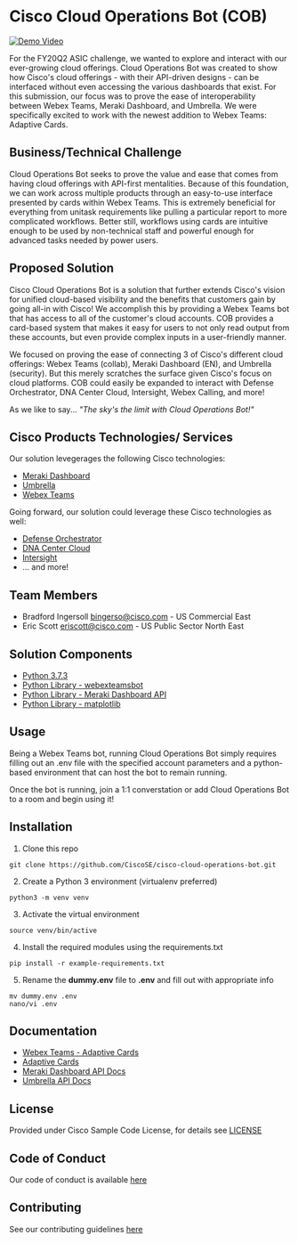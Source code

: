# Cisco Cloud Operations Bot (COB)

[![Demo Video](http://img.youtube.com/vi/cuO646ZzgQM/0.jpg)](http://www.youtube.com/watch?v=cuO646ZzgQM "Cloud Operations Bot")

For the FY20Q2 ASIC challenge, we wanted to explore and interact with our ever-growing cloud offerings. Cloud Operations Bot was created to show how Cisco's cloud offerings - with their API-driven designs - can be interfaced without even accessing the various dashboards that exist. For this submission, our focus was to prove the ease of interoperability between Webex Teams, Meraki Dashboard, and Umbrella. We were specifically excited to work with the newest addition to Webex Teams: Adaptive Cards.


## Business/Technical Challenge

Cloud Operations Bot seeks to prove the value and ease that comes from having cloud offerings with API-first mentalities. Because of this foundation, we can work across multiple products through an easy-to-use interface presented by cards within Webex Teams. This is extremely beneficial for everything from unitask requirements like pulling a particular report to more complicated workflows. Better still, workflows using cards are intuitive enough to be used by non-technical staff and powerful enough for advanced tasks needed by power users.


## Proposed Solution

Cisco Cloud Operations Bot is a solution that further extends Cisco's vision for unified cloud-based visibility and the benefits that customers gain by going all-in with Cisco! We accomplish this by providing a Webex Teams bot that has access to all of the customer's cloud accounts. COB provides a card-based system that makes it easy for users to not only read output from these accounts, but even provide complex inputs in a user-friendly manner. 

We focused on proving the ease of connecting 3 of Cisco's different cloud offerings: Webex Teams (collab), Meraki Dashboard (EN), and Umbrella (security). But this merely scratches the surface given Cisco's focus on cloud platforms. COB could easily be expanded to interact with Defense Orchestrator, DNA Center Cloud, Intersight, Webex Calling, and more!

As we like to say... *"The sky's the limit with Cloud Operations Bot!"*


## Cisco Products Technologies/ Services

Our solution levegerages the following Cisco technologies:

* [Meraki Dashboard](https://meraki.cisco.com/)
* [Umbrella](https://umbrella.cisco.com/)
* [Webex Teams](https://www.webex.com/team-collaboration.html)

Going forward, our solution could leverage these Cisco technologies as well:

* [Defense Orchestrator](https://www.cisco.com/c/en/us/products/security/defense-orchestrator/index.html)
* [DNA Center Cloud](http://dnacentercloud.cisco.com/)
* [Intersight](http://intersight.com/)
* ... and more!

## Team Members

* Bradford Ingersoll <bingerso@cisco.com> - US Commercial East
* Eric Scott <eriscott@cisco.com> - US Public Sector North East


## Solution Components

* [Python 3.7.3](https://www.python.org/)
* [Python Library - webexteamsbot](https://github.com/hpreston/webexteamsbot)
* [Python Library - Meraki Dashboard API](https://github.com/meraki/dashboard-api-python)
* [Python Library - matplotlib](https://matplotlib.org/)


## Usage

Being a Webex Teams bot, running Cloud Operations Bot simply requires filling out an .env file with the specified account parameters and a python-based environment that can host the bot to remain running.

Once the bot is running, join a 1:1 converstation or add Cloud Operations Bot to a room and begin using it!


## Installation

1. Clone this repo

```
git clone https://github.com/CiscoSE/cisco-cloud-operations-bot.git
```

2. Create a Python 3 environment (virtualenv preferred)

```
python3 -m venv venv
```

3. Activate the virtual environment
```
source venv/bin/active
```

4. Install the required modules using the requirements.txt

```
pip install -r example-requirements.txt
```

5. Rename the **dummy.env** file to **.env** and fill out with appropriate info

```
mv dummy.env .env
nano/vi .env
```


## Documentation

* [Webex Teams - Adaptive Cards](https://developer.webex.com/docs/api/guides/cards)
* [Adaptive Cards](https://adaptivecards.io/)
* [Meraki Dashboard API Docs](https://developer.cisco.com/meraki/api/#/rest)
* [Umbrella API Docs](https://docs.umbrella.com/umbrella-api/reference)


## License

Provided under Cisco Sample Code License, for details see [LICENSE](./LICENSE.md)

## Code of Conduct

Our code of conduct is available [here](./CODE_OF_CONDUCT.md)

## Contributing

See our contributing guidelines [here](./CONTRIBUTING.md)
